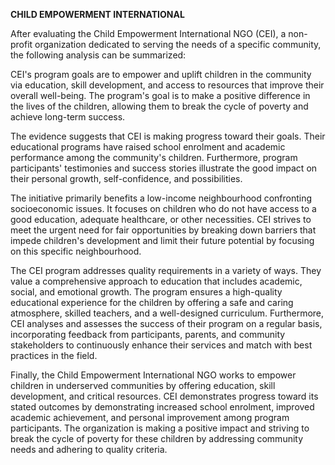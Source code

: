**CHILD EMPOWERMENT INTERNATIONAL**

After evaluating the Child Empowerment International NGO (CEI), a non-profit organization dedicated to serving the needs of a specific community, the following analysis can be summarized: 

CEI's program goals are to empower and uplift children in the community via education, skill development, and access to resources that improve their overall well-being. The program's goal is to make a positive difference in the lives of the children, allowing them to break the cycle of poverty and achieve long-term success.  

The evidence suggests that CEI is making progress toward their goals. Their educational programs have raised school enrolment and academic performance among the community's children. Furthermore, program participants' testimonies and success stories illustrate the good impact on their personal growth, self-confidence, and possibilities. 

The initiative primarily benefits a low-income neighbourhood confronting socioeconomic issues. It focuses on children who do not have access to a good education, adequate healthcare, or other necessities. CEI strives to meet the urgent need for fair opportunities by breaking down barriers that impede children's development and limit their future potential by focusing on this specific neighbourhood.  

The CEI program addresses quality requirements in a variety of ways. They value a comprehensive approach to education that includes academic, social, and emotional growth. The program ensures a high-quality educational experience for the children by offering a safe and caring atmosphere, skilled teachers, and a well-designed curriculum. Furthermore, CEI analyses and assesses the success of their program on a regular basis, incorporating feedback from participants, parents, and community stakeholders to continuously enhance their services and match with best practices in the field. 

Finally, the Child Empowerment International NGO works to empower children in underserved communities by offering education, skill development, and critical resources. CEI demonstrates progress toward its stated outcomes by demonstrating increased school enrolment, improved academic achievement, and personal improvement among program participants. The organization is making a positive impact and striving to break the cycle of poverty for these children by addressing community needs and adhering to quality criteria.
